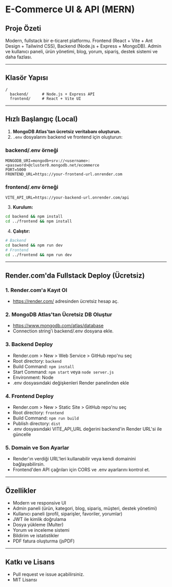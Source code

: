 # E-Commerce UI & API (MERN)

## Proje Özeti
Modern, fullstack bir e-ticaret platformu. Frontend (React + Vite + Ant Design + Tailwind CSS), Backend (Node.js + Express + MongoDB). Admin ve kullanıcı paneli, ürün yönetimi, blog, yorum, sipariş, destek sistemi ve daha fazlası.

---

## Klasör Yapısı
```
/
  backend/      # Node.js + Express API
  frontend/     # React + Vite UI
```

---

## Hızlı Başlangıç (Local)
1. **MongoDB Atlas'tan ücretsiz veritabanı oluşturun.**
2. `.env` dosyalarını backend ve frontend için oluşturun:

### backend/.env örneği
```
MONGODB_URI=mongodb+srv://<username>:<password>@cluster0.mongodb.net/ecommerce
PORT=5000
FRONTEND_URL=https://your-frontend-url.onrender.com
```

### frontend/.env örneği
```
VITE_API_URL=https://your-backend-url.onrender.com/api
```

3. **Kurulum:**
```sh
cd backend && npm install
cd ../frontend && npm install
```

4. **Çalıştır:**
```sh
# Backend
cd backend && npm run dev
# Frontend
cd ../frontend && npm run dev
```

---

## Render.com'da Fullstack Deploy (Ücretsiz)

### 1. Render.com'a Kayıt Ol
- https://render.com/ adresinden ücretsiz hesap aç.

### 2. MongoDB Atlas'tan Ücretsiz DB Oluştur
- https://www.mongodb.com/atlas/database
- Connection string'i backend/.env dosyana ekle.

### 3. Backend Deploy
- Render.com > New > Web Service > GitHub repo'nu seç
- Root directory: `backend`
- Build Command: `npm install`
- Start Command: `npm start` veya `node server.js`
- Environment: Node
- .env dosyasındaki değişkenleri Render panelinden ekle

### 4. Frontend Deploy
- Render.com > New > Static Site > GitHub repo'nu seç
- Root directory: `frontend`
- Build Command: `npm run build`
- Publish directory: `dist`
- .env dosyasındaki VITE_API_URL değerini backend'in Render URL'si ile güncelle

### 5. Domain ve Son Ayarlar
- Render'ın verdiği URL'leri kullanabilir veya kendi domainini bağlayabilirsin.
- Frontend'den API çağrıları için CORS ve .env ayarlarını kontrol et.

---

## Özellikler
- Modern ve responsive UI
- Admin paneli (ürün, kategori, blog, sipariş, müşteri, destek yönetimi)
- Kullanıcı paneli (profil, siparişler, favoriler, yorumlar)
- JWT ile kimlik doğrulama
- Dosya yükleme (Multer)
- Yorum ve inceleme sistemi
- Bildirim ve istatistikler
- PDF fatura oluşturma (jsPDF)

---

## Katkı ve Lisans
- Pull request ve issue açabilirsiniz.
- MIT Lisansı
